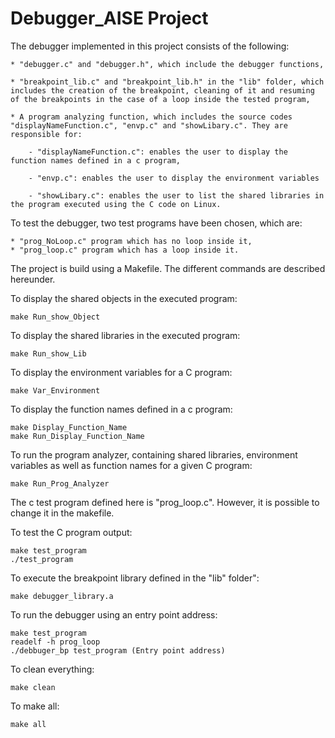 # Debugger_AISE Project

The debugger implemented in this project consists of the following:
 
	* "debugger.c" and "debugger.h", which include the debugger functions,

	* "breakpoint_lib.c" and "breakpoint_lib.h" in the "lib" folder, which includes the creation of the breakpoint, cleaning of it and resuming of the breakpoints in the case of a loop inside the tested program,

	* A program analyzing function, which includes the source codes "displayNameFunction.c", "envp.c" and "showLibary.c". They are responsible for:

		- "displayNameFunction.c": enables the user to display the function names defined in a c program,

		- "envp.c": enables the user to display the environment variables

		- "showLibary.c": enables the user to list the shared libraries in the program executed using the C code on Linux.
		
		
		
To test the debugger, two test programs have been chosen, which are:

	* "prog_NoLoop.c" program which has no loop inside it,
	* "prog_loop.c" program which has a loop inside it.
	
	
The project is build using a Makefile. The different commands are described hereunder.

To display the shared objects in the executed program:

	make Run_show_Object
	
To display the shared libraries in the executed program:

	make Run_show_Lib
	
To display the environment variables for a C program:

	make Var_Environment
	
To display the function names defined in a c program:

	make Display_Function_Name
	make Run_Display_Function_Name
	
To run the program analyzer, containing shared libraries, environment variables as well as function names for a given C program:

	make Run_Prog_Analyzer
	
The c test program defined here is "prog_loop.c". However, it is possible to change it in the makefile.

To test the C program output:

	make test_program
	./test_program
	
To execute the breakpoint library defined in the "lib" folder":

	make debugger_library.a
	
To run the debugger using an entry point address:

	make test_program
	readelf -h prog_loop
	./debbuger_bp test_program (Entry point address)
	
To clean everything:

	make clean
	
To make all:

	make all
